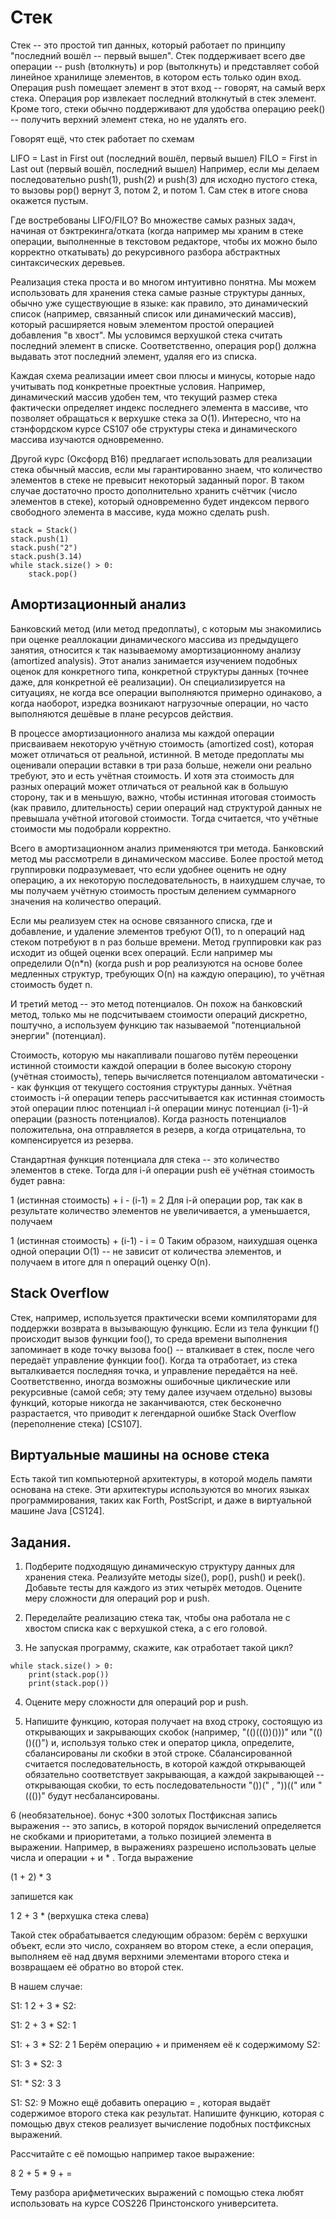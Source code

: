 # Стек
Стек -- это простой тип данных, который работает по принципу "последний вошёл -- первый вышел". Стек поддерживает всего две операции -- push (втолкнуть) и pop (вытолкнуть) и представляет собой линейное хранилище элементов, в котором есть только один вход. Операция push помещает элемент в этот вход -- говорят, на самый верх стека. Операция pop извлекает последний втолкнутый в стек элемент. Кроме того, стеки обычно поддерживают для удобства операцию peek() -- получить верхний элемент стека, но не удалять его.

Говорят ещё, что стек работает по схемам

LIFO = Last in First out (последний вошёл, первый вышел)
FILO = First in Last out (первый вошёл, последний вышел)
Например, если мы делаем последовательно push(1), push(2) и push(3) для исходно пустого стека, то вызовы pop() вернут 3, потом 2, и потом 1. Сам стек в итоге снова окажется пустым.

Где востребованы LIFO/FILO? Во множестве самых разных задач, начиная от бэктрекинга/отката (когда например мы храним в стеке операции, выполненные в текстовом редакторе, чтобы их можно было корректно откатывать) до рекурсивного разбора абстрактных синтаксических деревьев.

Реализация стека проста и во многом интуитивно понятна. Мы можем использовать для хранения стека самые разные структуры данных, обычно уже существующие в языке: как правило, это динамический список (например, связанный список или динамический массив), который расширяется новым элементом простой операцией добавления "в хвост". Мы условимся верхушкой стека считать последний элемент в списке.
Соответственно, операция pop() должна выдавать этот последний элемент, удаляя его из списка.

Каждая схема реализации имеет свои плюсы и минусы, которые надо учитывать под конкретные проектные условия. Например, динамический массив удобен тем, что текущий размер стека фактически определяет индекс последнего элемента в массиве, что позволяет обращаться к верхушке стека за O(1). Интересно, что на стэнфордском курсе CS107 обе структуры стека и динамического массива изучаются одновременно.

Другой курс (Оксфорд B16) предлагает использовать для реализации стека обычный массив, если мы гарантированно знаем, что количество элементов в стеке не превысит некоторый заданный порог. В таком случае достаточно просто дополнительно хранить счётчик (число элементов в стеке), который одновременно будет индексом первого свободного элемента в массиве, куда можно сделать push.

```
stack = Stack()
stack.push(1)
stack.push("2")
stack.push(3.14)
while stack.size() > 0:
    stack.pop()
```

## Амортизационный анализ

Банковский метод (или метод предоплаты), с которым мы знакомились при оценке реаллокации динамического массива из предыдущего занятия, относится к так называемому амортизационному анализу (amortized analysis). Этот анализ занимается изучением подобных оценок для конкретного типа, конкретной структуры данных (точнее даже, для конкретной её реализации). Он специализируется на ситуациях, не когда все операции выполняются примерно одинаково, а когда наоборот, изредка возникают нагрузочные операции, но часто выполняются дешёвые в плане ресурсов действия.

В процессе амортизационного анализа мы каждой операции присваиваем некоторую учётную стоимость (amortized cost), которая может отличаться от реальной, истинной. В методе предоплаты мы оценивали операции вставки в три раза больше, нежели они реально требуют, это и есть учётная стоимость. И хотя эта стоимость для разных операций может отличаться от реальной как в большую сторону, так и в меньшую, важно, чтобы истинная итоговая стоимость (как правило, длительность) серии операций над структурой данных не превышала учётной итоговой стоимости. Тогда считается, что учётные стоимости мы подобрали корректно.

Всего в амортизационном анализ применяются три метода. Банковский метод мы рассмотрели в динамическом массиве. Более простой метод группировки подразумевает, что если удобнее оценить не одну операцию, а их некоторую последовательность, в наихудшем случае, то мы получаем учётную стоимость простым делением суммарного значения на количество операций.

Если мы реализуем стек на основе связанного списка, где и добавление, и удаление элементов требуют O(1), то n операций над стеком потребуют в n раз больше времени. Метод группировки как раз исходит из общей оценки всех операций. Если например мы определили O(n*n) (когда push и pop реализуются на основе более медленных структур, требующих O(n) на каждую операцию), то учётная стоимость будет n.

И третий метод -- это метод потенциалов. Он похож на банковский метод, только мы не подсчитываем стоимости операций дискретно, поштучно, а используем функцию так называемой "потенциальной энергии" (потенциал).

Стоимость, которую мы накапливали пошагово путём переоценки истинной стоимости каждой операции в более высокую сторону (учётная стоимость), теперь вычисляется потенциалом автоматически -- как функция от текущего состояния структуры данных. Учётная стоимость i-й операции теперь рассчитывается как истинная стоимость этой операции плюс потенциал i-й операции минус потенциал (i-1)-й операции (разность потенциалов). Когда разность потенциалов положительна, она отправляется в резерв, а когда отрицательна, то компенсируется из резерва.

Стандартная функция потенциала для стека -- это количество элементов в стеке. Тогда для i-й операции push её учётная стоимость будет равна:

1 (истинная стоимость) + i - (i-1) = 2
Для i-й операции pop, так как в результате количество элементов не увеличивается, а уменьшается, получаем

1 (истинная стоимость) + (i-1) - i = 0
Таким образом, наихудшая оценка одной операции O(1) -- не зависит от количества элементов, и получаем в итоге для n операций оценку O(n).

## Stack Overflow

Стек, например, используется практически всеми компиляторами для поддержки возврата в вызывающую функцию. Если из тела функции f() происходит вызов функции foo(), то среда времени выполнения запоминает в коде точку вызова foo() -- вталкивает в стек, после чего передаёт управление функции foo(). Когда та отработает, из стека выталкивается последняя точка, и управление передаётся на неё. Соответственно, иногда возможны ошибочные циклические или рекурсивные (самой себя; эту тему далее изучаем отдельно) вызовы функций, которые никогда не заканчиваются, стек бесконечно разрастается, что приводит к легендарной ошибке Stack Overflow (переполнение стека) [CS107].

## Виртуальные машины на основе стека

Есть такой тип компьютерной архитектуры, в которой модель памяти основана на стеке. Эти архитектуры используются во многих языках программирования, таких как Forth, PostScript, и даже в виртуальной машине Java [CS124].

## Задания.

1. Подберите подходящую динамическую структуру данных для хранения стека. Реализуйте методы size(), pop(), push() и peek().
Добавьте тесты для каждого из этих четырёх методов.
Оцените меру сложности для операций pop и push.

2. Переделайте реализацию стека так, чтобы она работала не с хвостом списка как с верхушкой стека, а с его головой.

3. Не запуская программу, скажите, как отработает такой цикл?

```
while stack.size() > 0:
    print(stack.pop())
    print(stack.pop())
```

4. Оцените меру сложности для операций pop и push.

5. Напишите функцию, которая получает на вход строку, состоящую из открывающих и закрывающих скобок (например, "(()((())()))" или "(()()(()") и, используя только стек и оператор цикла, определите, сбалансированы ли скобки в этой строке. Сбалансированной считается последовательность, в которой каждой открывающей обязательно соответствует закрывающая, а каждой закрывающей -- открывающая скобки, то есть последовательности "())(" , "))((" или "((())" будут несбалансированы.

6 (необязательное). бонус +300 золотых
Постфиксная запись выражения -- это запись, в которой порядок вычислений определяется не скобками и приоритетами, а только позицией элемента в выражении. Например, в выражениях разрешено использовать целые числа и операции + и * . Тогда выражение

(1 + 2) * 3

запишется как

1 2 + 3 * (верхушка стека слева)

Такой стек обрабатывается следующим образом: берём с верхушки объект, если это число, сохраняем во втором стеке, а если операция, выполняем её над двумя верхними элементами второго стека и возвращаем её обратно во второй стек.

В нашем случае:

S1: 1 2 + 3 *
S2: 

S1: 2 + 3 *
S2: 1

S1: + 3 *
S2: 2 1
Берём операцию + и применяем её к содержимому S2:

S1: 3 *
S2: 3

S1: *
S2: 3 3

S1: 
S2: 9
Можно ещё добавить операцию = , которая выдаёт содержимое второго стека как результат. Напишите функцию, которая с помощью двух стеков реализует вычисление подобных постфиксных выражений.

Рассчитайте с её помощью например такое выражение:

8 2 + 5 * 9 + =

Тему разбора арифметических выражений с помощью стека любят использовать на курсе COS226 Принстонского университета.